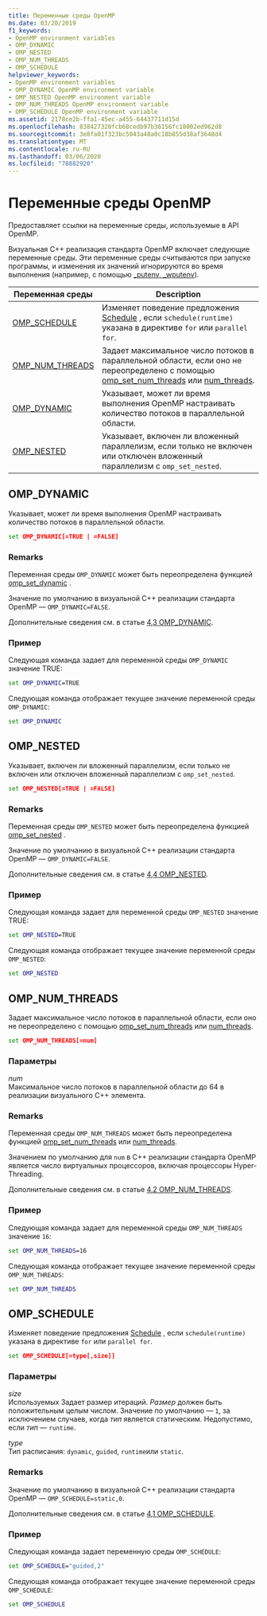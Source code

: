 ```yaml
---
title: Переменные среды OpenMP
ms.date: 03/20/2019
f1_keywords:
- OpenMP environment variables
- OMP_DYNAMIC
- OMP_NESTED
- OMP_NUM_THREADS
- OMP_SCHEDULE
helpviewer_keywords:
- OpenMP environment variables
- OMP_DYNAMIC OpenMP environment variable
- OMP_NESTED OpenMP environment variable
- OMP_NUM_THREADS OpenMP environment variable
- OMP_SCHEDULE OpenMP environment variable
ms.assetid: 2178ce2b-ffa1-45ec-a455-64437711d15d
ms.openlocfilehash: 838427320fcb68cedb97b36156fc18002ed962d8
ms.sourcegitcommit: 3e8fa01f323bc5043a48a0c18b855d38af3648d4
ms.translationtype: MT
ms.contentlocale: ru-RU
ms.lasthandoff: 03/06/2020
ms.locfileid: "78882920"
---
```

# <a name="openmp-environment-variables"></a>Переменные среды OpenMP

Предоставляет ссылки на переменные среды, используемые в API OpenMP.

Визуальная C++ реализация стандарта OpenMP включает следующие переменные среды. Эти переменные среды считываются при запуске программы, и изменения их значений игнорируются во время выполнения (например, с помощью [_putenv, _wputenv](../../../c-runtime-library/reference/putenv-wputenv.md)).

|Переменная среды|Description|
|--------------------|-----------|
|[OMP_SCHEDULE](#omp-schedule)|Изменяет поведение предложения [Schedule](openmp-clauses.md#schedule) , если `schedule(runtime)` указана в директиве `for` или `parallel for`.|
|[OMP_NUM_THREADS](#omp-num-threads)|Задает максимальное число потоков в параллельной области, если оно не переопределено с помощью [omp_set_num_threads](openmp-functions.md#omp-set-num-threads) или [num_threads](openmp-clauses.md#num-threads).|
|[OMP_DYNAMIC](#omp-dynamic)|Указывает, может ли время выполнения OpenMP настраивать количество потоков в параллельной области.|
|[OMP_NESTED](#omp-nested)|Указывает, включен ли вложенный параллелизм, если только не включен или отключен вложенный параллелизм с `omp_set_nested`.|

## <a name="omp-dynamic"></a>OMP_DYNAMIC

Указывает, может ли время выполнения OpenMP настраивать количество потоков в параллельной области.

```cmd
set OMP_DYNAMIC[=TRUE | =FALSE]
```

### <a name="remarks"></a>Remarks

Переменная среды `OMP_DYNAMIC` может быть переопределена функцией [omp_set_dynamic](openmp-functions.md#omp-set-dynamic) .

Значение по умолчанию в визуальной C++ реализации стандарта OpenMP — `OMP_DYNAMIC=FALSE`.

Дополнительные сведения см. в статье [4,3 OMP_DYNAMIC](../../../parallel/openmp/4-3-omp-dynamic.md).

### <a name="example"></a>Пример

Следующая команда задает для переменной среды `OMP_DYNAMIC` значение TRUE:

```cmd
set OMP_DYNAMIC=TRUE
```

Следующая команда отображает текущее значение переменной среды `OMP_DYNAMIC`:

```cmd
set OMP_DYNAMIC
```

## <a name="omp-nested"></a>OMP_NESTED

Указывает, включен ли вложенный параллелизм, если только не включен или отключен вложенный параллелизм с `omp_set_nested`.

```cmd
set OMP_NESTED[=TRUE | =FALSE]
```

### <a name="remarks"></a>Remarks

Переменная среды `OMP_NESTED` может быть переопределена функцией [omp_set_nested](openmp-functions.md#omp-set-nested) .

Значение по умолчанию в визуальной C++ реализации стандарта OpenMP — `OMP_DYNAMIC=FALSE`.

Дополнительные сведения см. в статье [4,4 OMP_NESTED](../../../parallel/openmp/4-4-omp-nested.md).

### <a name="example"></a>Пример

Следующая команда задает для переменной среды `OMP_NESTED` значение TRUE:

```cmd
set OMP_NESTED=TRUE
```

Следующая команда отображает текущее значение переменной среды `OMP_NESTED`:

```cmd
set OMP_NESTED
```

## <a name="omp-num-threads"></a>OMP_NUM_THREADS

Задает максимальное число потоков в параллельной области, если оно не переопределено с помощью [omp_set_num_threads](openmp-functions.md#omp-set-num-threads) или [num_threads](openmp-clauses.md#num-threads).

```cmd
set OMP_NUM_THREADS[=num]
```

### <a name="parameters"></a>Параметры

*num*<br/>
Максимальное число потоков в параллельной области до 64 в реализации визуального C++ элемента.

### <a name="remarks"></a>Remarks

Переменная среды `OMP_NUM_THREADS` может быть переопределена функцией [omp_set_num_threads](openmp-functions.md#omp-set-num-threads) или [num_threads](openmp-clauses.md#num-threads).

Значением по умолчанию для `num` в C++ реализации стандарта OpenMP является число виртуальных процессоров, включая процессоры Hyper-Threading.

Дополнительные сведения см. в статье [4,2 OMP_NUM_THREADS](../../../parallel/openmp/4-2-omp-num-threads.md).

### <a name="example"></a>Пример

Следующая команда задает для переменной среды `OMP_NUM_THREADS` значение `16`:

```cmd
set OMP_NUM_THREADS=16
```

Следующая команда отображает текущее значение переменной среды `OMP_NUM_THREADS`:

```cmd
set OMP_NUM_THREADS
```

## <a name="omp-schedule"></a>OMP_SCHEDULE

Изменяет поведение предложения [Schedule](openmp-clauses.md#schedule) , если `schedule(runtime)` указана в директиве `for` или `parallel for`.

```cmd
set OMP_SCHEDULE[=type[,size]]
```

### <a name="parameters"></a>Параметры

*size*<br/>
Используемых Задает размер итераций. *Размер* должен быть положительным целым числом. Значение по умолчанию — `1`, за исключением случаев, когда *тип* является статическим. Недопустимо, если *тип* — `runtime`.

*type*<br/>
Тип расписания: `dynamic`, `guided`, `runtime`или `static`.

### <a name="remarks"></a>Remarks

Значение по умолчанию в визуальной C++ реализации стандарта OpenMP — `OMP_SCHEDULE=static,0`.

Дополнительные сведения см. в статье [4,1 OMP_SCHEDULE](../../../parallel/openmp/4-1-omp-schedule.md).

### <a name="example"></a>Пример

Следующая команда задает переменную среды `OMP_SCHEDULE`:

```cmd
set OMP_SCHEDULE="guided,2"
```

Следующая команда отображает текущее значение переменной среды `OMP_SCHEDULE`:

```cmd
set OMP_SCHEDULE
```
